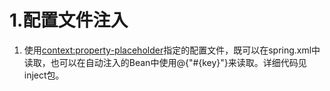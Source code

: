 # 1.配置文件注入
1.  使用<context:property-placeholder>指定的配置文件，既可以在spring.xml中读取，也可以在自动注入的Bean中使用@{"#{key}"}来读取。详细代码见 inject包。
